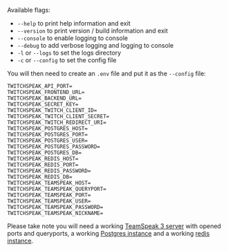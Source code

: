 Available flags:
- `--help` to print help information and exit
- `--version` to print version / build information and exit
- `--console` to enable logging to console
- `--debug` to add verbose logging and logging to console
- `-l` or `--logs` to set the logs directory
- `-c` or `--config` to set the config file

You will then need to create an `.env` file and put it as the `--config` file:

```env
TWITCHSPEAK_API_PORT=
TWITCHSPEAK_FRONTEND_URL=
TWITCHSPEAK_BACKEND_URL=
TWITCHSPEAK_SECRET_KEY=
TWITCHSPEAK_TWITCH_CLIENT_ID=
TWITCHSPEAK_TWITCH_CLIENT_SECRET=
TWITCHSPEAK_TWITCH_REDIRECT_URI=
TWITCHSPEAK_POSTGRES_HOST=
TWITCHSPEAK_POSTGRES_PORT=
TWITCHSPEAK_POSTGRES_USER=
TWITCHSPEAK_POSTGRES_PASSWORD=
TWITCHSPEAK_POSTGRES_DB=
TWITCHSPEAK_REDIS_HOST=
TWITCHSPEAK_REDIS_PORT=
TWITCHSPEAK_REDIS_PASSWORD=
TWITCHSPEAK_REDIS_DB=
TWITCHSPEAK_TEAMSPEAK_HOST=
TWITCHSPEAK_TEAMSPEAK_QUERYPORT=
TWITCHSPEAK_TEAMSPEAK_PORT=
TWITCHSPEAK_TEAMSPEAK_USER=
TWITCHSPEAK_TEAMSPEAK_PASSWORD=
TWITCHSPEAK_TEAMSPEAK_NICKNAME=
```

Please take note you will need a working [TeamSpeak 3 server](https://teamspeak.com) with opened ports and queryports, a working [Postgres instance](https://www.postgresql.org/) and a working [redis instance](https://redis.io/).